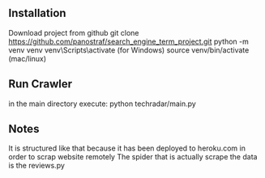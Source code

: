 Installation
---------------------
Download project from github
git clone https://github.com/panostraf/search_engine_term_project.git
python -m venv venv
venv\Scripts\activate (for Windows)
source venv/bin/activate (mac/linux)


Run Crawler
--------------------
in the main directory execute:
python techradar/main.py

Notes
-------------------
It is structured like that because it has been deployed to heroku.com in order to scrap website remotely
The spider that is actually scrape the data is the reviews.py
